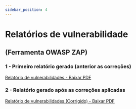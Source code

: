 ```yaml
---
sidebar_position: 4
---
```


# Relatórios de vulnerabilidade 
## (Ferramenta OWASP ZAP)

### 1 - Primeiro relatório gerado (anterior as correções)
[Relatório de vulnerabilidades - Baixar PDF](../../static/files/relatorio-vulnerab-checkout.pdf)

### 2 - Relatório gerado após as correções aplicadas
[Relatório de vulnerabilidades (Corrigido) - Baixar PDF](../../static/files/relatorio-vulnerab-checkout-corrigido.pdf)